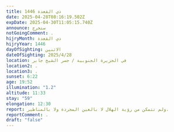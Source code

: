 ```yaml
---
title: ذي القعدة 1446
date: 2025-04-28T08:16:19.502Z
expDate: 2025-04-30T11:05:15.740Z
announce: ستخرج
notGoingComment: .
hijryMonth: ذي القعدة
hijryYear: 1446
dayOfSighting: الاثنين
dateOfSighting: 2025/4/28
location: في الجزيرة الجنوبية / جسر الشيخ جابر
location2: .
location3: .
sunset: 6:22
age: 19:52
illumination: "1.2"
altitude: 11:33
stay: "59"
elongation: 12:30
report: ولم تتمكن من رؤية الهلال لا بالعين المجردة ولا بالمناظير.
reportComment: .
draft: "false"
---
```

